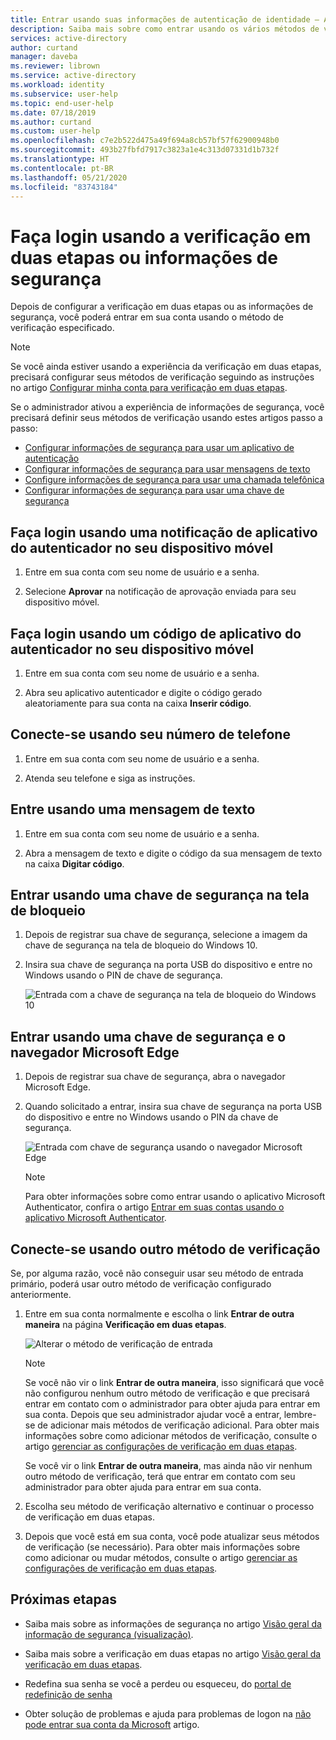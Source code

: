 ```yaml
---
title: Entrar usando suas informações de autenticação de identidade – Azure AD
description: Saiba mais sobre como entrar usando os vários métodos de verificação de identidade em informações de segurança.
services: active-directory
author: curtand
manager: daveba
ms.reviewer: librown
ms.service: active-directory
ms.workload: identity
ms.subservice: user-help
ms.topic: end-user-help
ms.date: 07/18/2019
ms.author: curtand
ms.custom: user-help
ms.openlocfilehash: c7e2b522d475a49f694a8cb57bf57f62900948b0
ms.sourcegitcommit: 493b27fbfd7917c3823a1e4c313d07331d1b732f
ms.translationtype: HT
ms.contentlocale: pt-BR
ms.lasthandoff: 05/21/2020
ms.locfileid: "83743184"
---
```

# <a name="sign-in-using-two-step-verification-or-security-info"></a>Faça login usando a verificação em duas etapas ou informações de segurança

Depois de configurar a verificação em duas etapas ou as informações de segurança, você poderá entrar em sua conta usando o método de verificação especificado.

> [!Note]
> Se você ainda estiver usando a experiência da verificação em duas etapas, precisará configurar seus métodos de verificação seguindo as instruções no artigo [Configurar minha conta para verificação em duas etapas](multi-factor-authentication-end-user-first-time.md).
>
> Se o administrador ativou a experiência de informações de segurança, você precisará definir seus métodos de verificação usando estes artigos passo a passo:<ul><li>[Configurar informações de segurança para usar um aplicativo de autenticação](security-info-setup-auth-app.md)</li><li>[Configurar informações de segurança para usar mensagens de texto](security-info-setup-text-msg.md)</li><li>[Configure informações de segurança para usar uma chamada telefônica](security-info-setup-phone-number.md)</li><li>[Configurar informações de segurança para usar uma chave de segurança](security-info-setup-security-key.md)</li></ul>

## <a name="sign-in-using-an-authenticator-app-notification-on-your-mobile-device"></a>Faça login usando uma notificação de aplicativo do autenticador no seu dispositivo móvel

1. Entre em sua conta com seu nome de usuário e a senha.

2. Selecione **Aprovar** na notificação de aprovação enviada para seu dispositivo móvel.

## <a name="sign-in-using-an-authenticator-app-code-on-your-mobile-device"></a>Faça login usando um código de aplicativo do autenticador no seu dispositivo móvel

1. Entre em sua conta com seu nome de usuário e a senha.

2. Abra seu aplicativo autenticador e digite o código gerado aleatoriamente para sua conta na caixa **Inserir código**.

## <a name="sign-in-using-your-phone-number"></a>Conecte-se usando seu número de telefone

1. Entre em sua conta com seu nome de usuário e a senha.

2. Atenda seu telefone e siga as instruções.

## <a name="sign-in-using-a-text-message"></a>Entre usando uma mensagem de texto

1. Entre em sua conta com seu nome de usuário e a senha.

2. Abra a mensagem de texto e digite o código da sua mensagem de texto na caixa **Digitar código**.

## <a name="sign-in-using-a-security-key-at-the-lock-screen"></a>Entrar usando uma chave de segurança na tela de bloqueio

1. Depois de registrar sua chave de segurança, selecione a imagem da chave de segurança na tela de bloqueio do Windows 10.

2. Insira sua chave de segurança na porta USB do dispositivo e entre no Windows usando o PIN de chave de segurança.

    ![Entrada com a chave de segurança na tela de bloqueio do Windows 10](./media/security-info/security-info-windows-10-lock-screen-security-key.png)

## <a name="sign-in-using-a-security-key-and-the-microsoft-edge-browser"></a>Entrar usando uma chave de segurança e o navegador Microsoft Edge

1. Depois de registrar sua chave de segurança, abra o navegador Microsoft Edge.

2. Quando solicitado a entrar, insira sua chave de segurança na porta USB do dispositivo e entre no Windows usando o PIN da chave de segurança.

    ![Entrada com chave de segurança usando o navegador Microsoft Edge](./media/security-info/security-info-edge-security-key.png)

    >[!NOTE]
    >Para obter informações sobre como entrar usando o aplicativo Microsoft Authenticator, confira o artigo [Entrar em suas contas usando o aplicativo Microsoft Authenticator](user-help-auth-app-sign-in.md).

## <a name="sign-in-using-another-verification-method"></a>Conecte-se usando outro método de verificação

Se, por alguma razão, você não conseguir usar seu método de entrada primário, poderá usar outro método de verificação configurado anteriormente.

1. Entre em sua conta normalmente e escolha o link **Entrar de outra maneira** na página **Verificação em duas etapas**.

    ![Alterar o método de verificação de entrada](media/security-info/two-factor-auth-signin-another-way.png)

    >[!Note]
    >Se você não vir o link **Entrar de outra maneira**, isso significará que você não configurou nenhum outro método de verificação e que precisará entrar em contato com o administrador para obter ajuda para entrar em sua conta. Depois que seu administrador ajudar você a entrar, lembre-se de adicionar mais métodos de verificação adicional. Para obter mais informações sobre como adicionar métodos de verificação, consulte o artigo [gerenciar as configurações de verificação em duas etapas](multi-factor-authentication-end-user-manage-settings.md).
    >
    >Se você vir o link **Entrar de outra maneira**, mas ainda não vir nenhum outro método de verificação, terá que entrar em contato com seu administrador para obter ajuda para entrar em sua conta.

2. Escolha seu método de verificação alternativo e continuar o processo de verificação em duas etapas.

3. Depois que você está em sua conta, você pode atualizar seus métodos de verificação (se necessário). Para obter mais informações sobre como adicionar ou mudar métodos, consulte o artigo [gerenciar as configurações de verificação em duas etapas](multi-factor-authentication-end-user-manage-settings.md).

## <a name="next-steps"></a>Próximas etapas

- Saiba mais sobre as informações de segurança no artigo [Visão geral da informação de segurança (visualização)](user-help-security-info-overview.md).

- Saiba mais sobre a verificação em duas etapas no artigo [Visão geral da verificação em duas etapas](user-help-two-step-verification-overview.md).

- Redefina sua senha se você a perdeu ou esqueceu, do [portal de redefinição de senha](https://passwordreset.microsoftonline.com/)

- Obter solução de problemas e ajuda para problemas de logon na [não pode entrar sua conta da Microsoft](https://support.microsoft.com/help/12429/microsoft-account-sign-in-cant) artigo.
